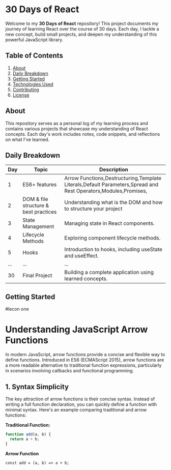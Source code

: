 # 30 Days of React

Welcome to my **30 Days of React** repository! This project documents my journey of learning React over the course of 30 days. Each day, I tackle a new concept, build small projects, and deepen my understanding of this powerful JavaScript library.

## Table of Contents

1. [About](#about)
2. [Daily Breakdown](#daily-breakdown)
3. [Getting Started](#getting-started)
4. [Technologies Used](#technologies-used)
5. [Contributing](#contributing)
6. [License](#license)

## About

This repository serves as a personal log of my learning process and contains various projects that showcase my understanding of React concepts. Each day's work includes notes, code snippets, and reflections on what I've learned.

## Daily Breakdown

| Day | Topic                       | Description                               |
|-----|-----------------------------|-------------------------------------------|
| 1   | ES6+ features               |Arrow Functions,Destructuring,Template Literals,Default Parameters,Spread and Rest Operators,Modules,Promises, |
| 2   | DOM & file structure & best practices       | Understanding what is the DOM and how to structure your project|
| 3   | State Management            | Managing state in React components.      |
| 4   | Lifecycle Methods           | Exploring component lifecycle methods.    |
| 5   | Hooks                       | Introduction to hooks, including useState and useEffect. |
| ... | ...                         | ...                                       |
| 30  | Final Project               | Building a complete application using learned concepts. |

## Getting Started
#lecon one
# Understanding JavaScript Arrow Functions

In modern JavaScript, arrow functions provide a concise and flexible way to define functions. Introduced in ES6 (ECMAScript 2015), arrow functions are a more readable alternative to traditional function expressions, particularly in scenarios involving callbacks and functional programming.

## 1. Syntax Simplicity

The key attraction of arrow functions is their concise syntax. Instead of writing a full function declaration, you can quickly define a function with minimal syntax. Here's an example comparing traditional and arrow functions:

**Traditional Function:**
```javascript
function add(a, b) {
  return a + b;
}
```
**Arrow Function**
```
const add = (a, b) => a + b;
```
